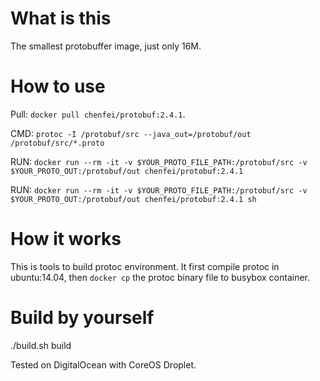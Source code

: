 # What is this

The smallest protobuffer image, just only 16M.

# How to use

Pull: ```docker pull chenfei/protobuf:2.4.1```.

CMD: ```protoc -I /protobuf/src --java_out=/protobuf/out /protobuf/src/*.proto```

RUN: ```docker run --rm -it -v $YOUR_PROTO_FILE_PATH:/protobuf/src -v $YOUR_PROTO_OUT:/protobuf/out chenfei/protobuf:2.4.1```

RUN: ```docker run --rm -it -v $YOUR_PROTO_FILE_PATH:/protobuf/src -v $YOUR_PROTO_OUT:/protobuf/out chenfei/protobuf:2.4.1 sh```

# How it works

This is tools to build protoc environment. It first compile protoc in ubuntu:14.04, then ```docker cp``` the protoc binary file to busybox container.

# Build by yourself

./build.sh build

Tested on DigitalOcean with CoreOS Droplet.
